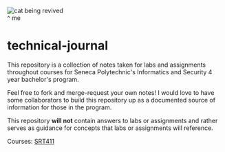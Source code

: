 ![cat being revived](https://i.imgur.com/ez6FASu.gif)
<br>
^ me

# technical-journal
This repository is a collection of notes taken for labs and assignments throughout courses for Seneca Polytechnic's Informatics and Security 4 year bachelor's program. 

Feel free to fork and merge-request your own notes! I would love to have some collaborators to build this repository up as a documented source of information for those in the program.

This repository **will not** contain answers to labs or assignments and rather serves as guidance for concepts that labs or assignments will reference.

Courses:
[SRT411](https://github.com/vincetrain/technical-journal/tree/main/SRT411)
